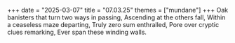 +++
date = "2025-03-07"
title = "07.03.25"
themes = ["mundane"]
+++
Oak banisters that turn two ways in passing,
Ascending at the others fall,
Within a ceaseless maze departing,
Truly zero sum enthralled,
Pore over cryptic clues remarking,
Ever span these winding walls.
